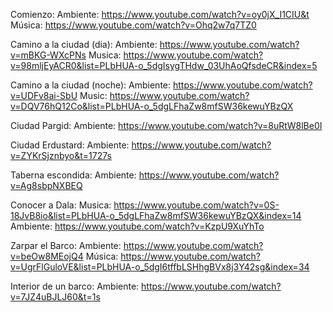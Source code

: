 Comienzo:
	Ambiente: https://www.youtube.com/watch?v=oy0jX_I1CIU&t
	Música: https://www.youtube.com/watch?v=Ohq2w7q7TZ0

Camino a la ciudad (dia):
	Ambiente: https://www.youtube.com/watch?v=mBKG-WXcPNs
	Musica: https://www.youtube.com/watch?v=98mljEyACR0&list=PLbHUA-o_5dgIsygTHdw_03UhAoQfsdeCR&index=5

Camino a la ciudad (noche):
	Ambiente: https://www.youtube.com/watch?v=UDFv8ai-SbU
	Music: https://www.youtube.com/watch?v=DQV76hQ12Co&list=PLbHUA-o_5dgLFhaZw8mfSW36kewuYBzQX

Ciudad Pargid:
	Ambiente: https://www.youtube.com/watch?v=8uRtW8lBe0I

Ciudad Erdustard:
	Ambiente: https://www.youtube.com/watch?v=ZYKrSjznbyo&t=1727s
	

Taberna escondida:
	Ambiente: https://www.youtube.com/watch?v=Ag8sbpNXBEQ

Conocer a Dala:
	Musica: https://www.youtube.com/watch?v=0S-18JvB8io&list=PLbHUA-o_5dgLFhaZw8mfSW36kewuYBzQX&index=14
	Ambiente: https://www.youtube.com/watch?v=KzpU9XuYhTo

Zarpar el Barco:
	Ambiente: https://www.youtube.com/watch?v=beOw8MEojQ4
	Música: https://www.youtube.com/watch?v=UgrFlGuloVE&list=PLbHUA-o_5dgI6tffbLSHhgBVx8j3Y42sg&index=34

Interior de un barco: 
	Ambiente: https://www.youtube.com/watch?v=7JZ4uBJLJ60&t=1s

